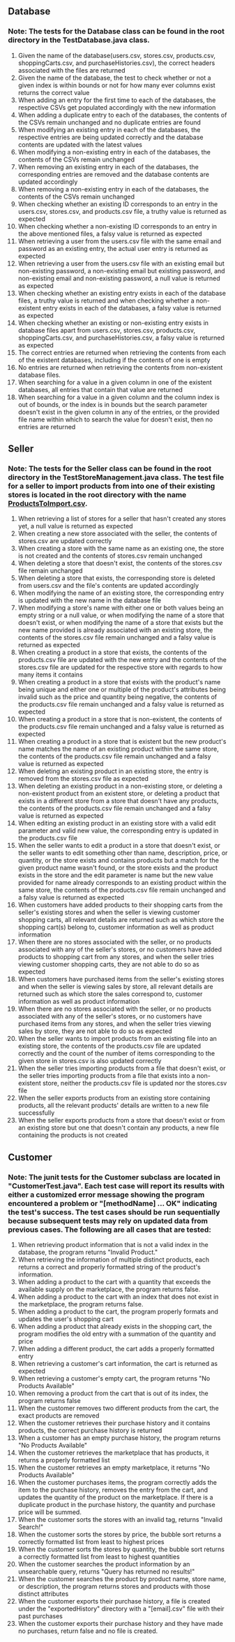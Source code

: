 ## Database
### Note: The tests for the Database class can be found in the root directory in the TestDatabase.java class.
1. Given the name of the database(users.csv, stores.csv, products.csv, shoppingCarts.csv, and purchaseHistories.csv), the correct headers associated with the files are returned
2. Given the name of the database, the test to check whether or not a given index is within bounds or not for how many ever columns exist returns the correct value
3. When adding an entry for the first time to each of the databases, the respective CSVs get populated accordingly with the new information
4. When adding a duplicate entry to each of the databases, the contents of the CSVs remain unchanged and no duplicate entries are found
5. When modifying an existing entry in each of the databases, the respective entries are being updated correctly and the database contents are updated with the latest values
6. When modifying a non-existing entry in each of the databases, the contents of the CSVs remain unchanged
7. When removing an existing entry in each of the databases, the corresponding entries are removed and the database contents are updated accordingly
8. When removing a non-existing entry in each of the databases, the contents of the CSVs remain unchanged
9. When checking whether an existing ID corresponds to an entry in the users.csv, stores.csv, and products.csv file, a truthy value is returned as expected
10. When checking whether a non-existing ID corresponds to an entry in the above mentioned files, a falsy value is returned as expected
11. When retrieving a user from the users.csv file with the same email and password as an existing entry, the actual user entry is returned as expected
12. When retrieving a user from the users.csv file with an existing email but non-existing password, a non-existing email but existing password, and non-existing email and non-existing password, a null value is returned as expected
13. When checking whether an existing entry exists in each of the database files, a truthy value is returned and when checking whether a non-existent entry exists in each of the databases, a falsy value is returned as expected
14. When checking whether an existing or non-existing entry exists in database files apart from users.csv, stores.csv, products.csv, shoppingCarts.csv, and purchaseHistories.csv, a falsy value is returned as expected
15. The correct entries are returned when retrieving the contents from each of the existent databases, including if the contents of one is empty
16. No entries are returned when retrieving the contents from non-existent database files.
17. When searching for a value in a given column in one of the existent databases, all entries that contain that value are returned
18. When searching for a value in a given column and the column index is out of bounds, or the index is in bounds but the search parameter doesn't exist in the given column in any of the entries, or the provided file name within which to search the value for doesn't exist, then no entries are returned

## Seller
### Note: The tests for the Seller class can be found in the root directory in the TestStoreManagement.java class. The test file for a seller to import products from into one of their existing stores is located in the root directory with the name <ins>ProductsToImport.csv</ins>.
1. When retrieving a list of stores for a seller that hasn't created any stores yet, a null value is returned as expected
2. When creating a new store associated with the seller, the contents of stores.csv are updated correctly
3. When creating a store with the same name as an existing one, the store is not created and the contents of stores.csv remain unchanged
4. When deleting a store that doesn't exist, the contents of the stores.csv file remain unchanged
5. When deleting a store that exists, the corresponding store is deleted from users.csv and the file's contents are updated accordingly
6. When modifying the name of an existing store, the corresponding entry is updated with the new name in the database file
7. When modifying a store's name with either one or both values being an empty string or a null value, or when modifying the name of a store that doesn't exist, or when modifying the name of a store that exists but the new name provided is already associated with an existing store, the contents of the stores.csv file remain unchanged and a falsy value is returned as expected
8. When creating a product in a store that exists, the contents of the products.csv file are updated with the new entry and the contents of the stores.csv file are updated for the respective store with regards to how many items it contains
9. When creating a product in a store that exists with the product's name being unique and either one or multiple of the product's attributes being invalid such as the price and quantity being negative, the contents of the products.csv file remain unchanged and a falsy value is returned as expected
10. When creating a product in a store that is non-existent, the contents of the products.csv file remain unchanged and a falsy value is returned as expected
11. When creating a product in a store that is existent but the new product's name matches the name of an existing product within the same store, the contents of the products.csv file remain unchanged and a falsy value is returned as expected
12. When deleting an existing product in an existing store, the entry is removed from the stores.csv file as expected
13. When deleting an existing product in a non-existing store, or deleting a non-existent product from an existent store, or deleting a product that exists in a different store from a store that doesn't have any products, the contents of the products.csv file remain unchanged and a falsy value is returned as expected
14. When editing an existing product in an existing store with a valid edit parameter and valid new value, the corresponding entry is updated in the products.csv file
15. When the seller wants to edit a product in a store that doesn't exist, or the seller wants to edit something other than name, description, price, or quantity, or the store exists and contains products but a match for the given product name wasn't found, or the store exists and the product exists in the store and the edit parameter is name but the new value provided for name already corresponds to an existing product within the same store, the contents of the products.csv file remain unchanged and a falsy value is returned as expected
16. When customers have added products to their shopping carts from the seller's existing stores and when the seller is viewing customer shopping carts, all relevant details are returned such as which store the shopping cart(s) belong to, customer information as well as product information
17. When there are no stores associated with the seller, or no products associated with any of the seller's stores, or no customers have added products to shopping cart from any stores, and when the seller tries viewing customer shopping carts, they are not able to do so as expected
18. When customers have purchased items from the seller's existing stores and when the seller is viewing sales by store, all relevant details are returned such as which store the sales correspond to, customer information as well as product information
19.  When there are no stores associated with the seller, or no products associated with any of the seller's stores, or no customers have purchased items from any stores, and when the seller tries viewing sales by store, they are not able to do so as expected
20.  When the seller wants to import products from an existing file into an existing store, the contents of the products.csv file are updated correctly and the count of the number of items corresponding to the given store in stores.csv is also updated correctly
21.  When the seller tries importing products from a file that doesn't exist, or the seller tries importing products from a file that exists into a non-existent store, neither the products.csv file is updated nor the stores.csv file
22.  When the seller exports products from an existing store containing products, all the relevant products' details are written to a new file successfully
23.  When the seller exports products from a store that doesn't exist or from an existing store but one that doesn't contain any products, a new file containing the products is not created

## Customer
### Note: The junit tests for the Customer subclass are located in "CustomerTest.java". Each test case will report its results with either a customized error message showing the program encountered a problem or "[methodName] ... OK" indicating the test's success. The test cases should be run sequentially because subsequent tests may rely on updated data from previous cases. The following are all cases that are tested:
1. When retrieving product information that is not a valid index in the database, the program returns "Invalid Product."
2. When retrieving the information of multiple distinct products, each returns a correct and properly formatted string of the product's information.
3. When adding a product to the cart with a quantity that exceeds the available supply on the marketplace, the program returns false.
4. When adding a product to the cart with an index that does not exist in the marketplace, the program returns false.
5. When adding a product to the cart, the program properly formats and updates the user's shopping cart
6. When adding a product that already exists in the shopping cart, the program modifies the old entry with a summation of the quantity and price
7. When adding a different product, the cart adds a properly formatted entry
8. When retrieving a customer's cart information, the cart is returned as expected
9. When retrieving a customer's empty cart, the program returns "No Products Available"
10. When removing a product from the cart that is out of its index, the program returns false
11. When the customer removes two different products from the cart, the exact products are removed
12. When the customer retrieves their purchase history and it contains products, the correct purchase history is returned
13. When a customer has an empty purchase history, the program returns "No Products Available"
14. When the customer retrieves the marketplace that has products, it returns a properly formatted list
15. When the customer retrieves an empty marketplace, it returns "No Products Available"
16. When the customer purchases items, the program correctly adds the item to the purchase history, removes the entry from the cart, and updates the quantity of the product on the marketplace. If there is a duplicate product in the purchase history, the quantity and purchase price will be summed.
17. When the customer sorts the stores with an invalid tag, returns "Invalid Search!"
18. When the customer sorts the stores by price, the bubble sort returns a correctly formatted list from least to highest prices
19. When the customer sorts the stores by quantity, the bubble sort returns a correctly formatted list from least to highest quantities
20. When the customer searches the product information by an unsearchable query, returns "Query has returned no results!"
21. When the customer searches the product by product name, store name, or description, the program returns stores and products with those distinct attributes
22. When the customer exports their purchase history, a file is created under the "exportedHistory" directory with a "[email].csv" file with their past purchases
23. When the customer exports their purchase history and they have made no purchases, return false and no file is created.
